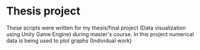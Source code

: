 # Thesis project
These scripts were written for my thesis/final project (Data visualization using Unity Game Engine) during master's course.
In this project numerical data is being used to plot graphs (Individual work)

